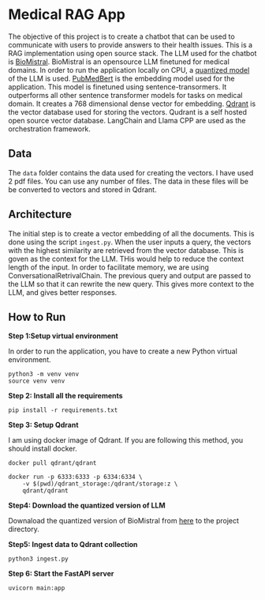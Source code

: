 # Medical RAG App

The objective of this project is to create a chatbot that can be used to communicate with users to provide answers to their health issues. This is a RAG implementation using open source stack. The LLM used for the chatbot is [BioMistral](https://huggingface.co/BioMistral/BioMistral-7B). BioMistral is an opensource LLM finetuned for medical domains. In order to run the application locally on CPU, a [quantized model](https://huggingface.co/MaziyarPanahi/BioMistral-7B-GGUF) of the LLM is used. [PubMedBert](https://huggingface.co/NeuML/pubmedbert-base-embeddings) is the embedding model used for the application. This model is finetuned using sentence-transormers. It outperforms all other sentence transformer models for tasks on medical domain. It creates a 768 dimensional dense vector for embedding. [Qdrant](https://qdrant.tech/) is the vector database used for storing the vectors. Qudrant is a self hosted open source vector database. LangChain and Llama CPP are used as the orchestration framework.


## Data
The `data` folder contains the data used for creating the vectors. I have used 2 pdf files. You can use any number of files. The data in these files will be be converted to vectors and stored in Qdrant. 


## Architecture

The initial step is to create a vector embedding of all the documents. This is done using the script `ingest.py`. When the user inputs a query, the vectors with the highest similarity are retrieved from the vector database. This is goven as the context for the LLM. THis would help to reduce the context length of the input. In order to facilitate memory, we are using ConversationalRetrivalChain. The previous query and output are passed to the LLM so that it can rewrite the new query. This gives more context to the LLM, and gives better responses. 

## How to Run

<b>Step 1:Setup virtual environment</b>

In order to run the application, you have to create a new Python virtual environment.

```
python3 -m venv venv
source venv venv
```

<b>Step 2: Install all the requirements</b>

```
pip install -r requirements.txt
```

<b>Step 3: Setup Qdrant</b>

I am using docker image of Qdrant. If you are following this method, you should install docker.

```
docker pull qdrant/qdrant

docker run -p 6333:6333 -p 6334:6334 \
    -v $(pwd)/qdrant_storage:/qdrant/storage:z \
    qdrant/qdrant

```

<b>Step4: Download the quantized version of LLM</b>

Downaload the quantized version of BioMistral from [here](https://huggingface.co/MaziyarPanahi/BioMistral-7B-GGUF) to the project directory.

<b>Step5: Ingest data to Qdrant collection</b>

```
python3 ingest.py
```


<b>Step 6: Start the FastAPI server </b>

```
uvicorn main:app
```





